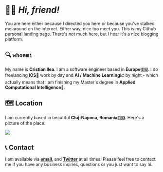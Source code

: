 # 🙋‍♂️ _Hi, friend!_ 

You are here either because I directed you here or because you've stalked me around on the internet. Either way, nice too meet you. This is my Github personal landing page. There's not much here, but I hear it's a nice blogging platform.


## 🔍 `whoami`

My name is **Cristian Ilea**. I am a software engineer based in **Europe🇪🇺**. I do freelancing **iOS**📱 work by day and **AI / Machine Learning📈** by night - which actually means that I am finishing my Master's degree in **Applied Computational Intelligence🧠**.

## 🗺 Location

I am currently based in beautiful **Cluj-Napoca, Romania🇷🇴**.
Here's a picture of the place:

![](http://www.justitiecurata.ro/wp-content/uploads/2016/11/Panorama_centru_istoric_Cluj-Napoca_2_W.jpg)

## 📞 Contact

I am available via [**email**](mailto:ileacristian@gmail.com), and [**Twitter**](https://www.twitter.com/ileacristian) at all times. Please feel free to contact me if you have any business inqiries, questions or you just want to say hi.
